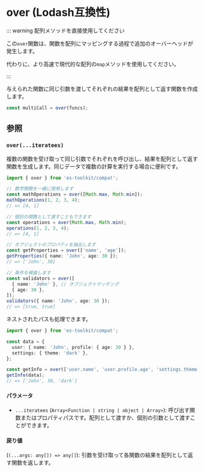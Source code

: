 # over (Lodash互換性)

::: warning 配列メソッドを直接使用してください

この`over`関数は、関数を配列にマッピングする過程で追加のオーバーヘッドが発生します。

代わりに、より高速で現代的な配列の`map`メソッドを使用してください。

:::

与えられた関数に同じ引数を渡してそれぞれの結果を配列として返す関数を作成します。

```typescript
const multiCall = over(funcs);
```

## 参照

### `over(...iteratees)`

複数の関数を受け取って同じ引数でそれぞれを呼び出し、結果を配列として返す関数を生成します。同じデータで複数の計算を実行する場合に便利です。

```typescript
import { over } from 'es-toolkit/compat';

// 数学関数を一緒に使用します
const mathOperations = over([Math.max, Math.min]);
mathOperations(1, 2, 3, 4);
// => [4, 1]

// 個別の関数として渡すこともできます
const operations = over(Math.max, Math.min);
operations(1, 2, 3, 4);
// => [4, 1]

// オブジェクトのプロパティを抽出します
const getProperties = over(['name', 'age']);
getProperties({ name: 'John', age: 30 });
// => ['John', 30]

// 条件を検査します
const validators = over([
  { name: 'John' }, // オブジェクトマッチング
  { age: 30 },
]);
validators({ name: 'John', age: 30 });
// => [true, true]
```

ネストされたパスも処理できます。

```typescript
import { over } from 'es-toolkit/compat';

const data = {
  user: { name: 'John', profile: { age: 30 } },
  settings: { theme: 'dark' },
};

const getInfo = over(['user.name', 'user.profile.age', 'settings.theme']);
getInfo(data);
// => ['John', 30, 'dark']
```

#### パラメータ

- `...iteratees` (`Array<Function | string | object | Array>`): 呼び出す関数またはプロパティパスです。配列として渡すか、個別の引数として渡すことができます。

#### 戻り値

(`(...args: any[]) => any[]`): 引数を受け取って各関数の結果を配列として返す関数を返します。
